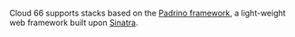 


Cloud 66 supports stacks based on the [Padrino framework](http://www.padrinorb.com/), a light-weight web framework built upon [Sinatra](https://help.cloud66.works/rails/deployment/sinatra-stacks.html).
